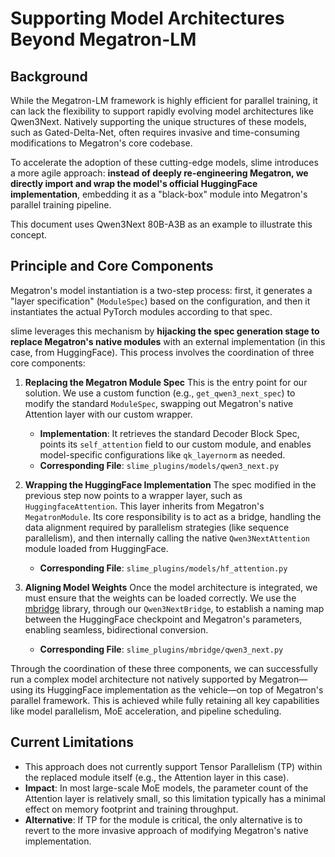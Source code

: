 # Supporting Model Architectures Beyond Megatron-LM

## Background

While the Megatron-LM framework is highly efficient for parallel training, it can lack the flexibility to support rapidly evolving model architectures like Qwen3Next. Natively supporting the unique structures of these models, such as Gated-Delta-Net, often requires invasive and time-consuming modifications to Megatron's core codebase.

To accelerate the adoption of these cutting-edge models, slime introduces a more agile approach: **instead of deeply re-engineering Megatron, we directly import and wrap the model's official HuggingFace implementation**, embedding it as a "black-box" module into Megatron's parallel training pipeline.

This document uses Qwen3Next 80B-A3B as an example to illustrate this concept.

## Principle and Core Components

Megatron's model instantiation is a two-step process: first, it generates a "layer specification" (`ModuleSpec`) based on the configuration, and then it instantiates the actual PyTorch modules according to that spec.

slime leverages this mechanism by **hijacking the spec generation stage to replace Megatron's native modules** with an external implementation (in this case, from HuggingFace). This process involves the coordination of three core components:

1.  **Replacing the Megatron Module Spec**
    This is the entry point for our solution. We use a custom function (e.g., `get_qwen3_next_spec`) to modify the standard `ModuleSpec`, swapping out Megatron's native Attention layer with our custom wrapper.
    * **Implementation**: It retrieves the standard Decoder Block Spec, points its `self_attention` field to our custom module, and enables model-specific configurations like `qk_layernorm` as needed.
    * **Corresponding File**: `slime_plugins/models/qwen3_next.py`

2.  **Wrapping the HuggingFace Implementation**
    The spec modified in the previous step now points to a wrapper layer, such as `HuggingfaceAttention`. This layer inherits from Megatron's `MegatronModule`. Its core responsibility is to act as a bridge, handling the data alignment required by parallelism strategies (like sequence parallelism), and then internally calling the native `Qwen3NextAttention` module loaded from HuggingFace.
    * **Corresponding File**: `slime_plugins/models/hf_attention.py`

3.  **Aligning Model Weights**
    Once the model architecture is integrated, we must ensure that the weights can be loaded correctly. We use the [mbridge](https://github.com/ISEEKYAN/mbridge) library, through our `Qwen3NextBridge`, to establish a naming map between the HuggingFace checkpoint and Megatron's parameters, enabling seamless, bidirectional conversion.
    * **Corresponding File**: `slime_plugins/mbridge/qwen3_next.py`

Through the coordination of these three components, we can successfully run a complex model architecture not natively supported by Megatron—using its HuggingFace implementation as the vehicle—on top of Megatron's parallel framework. This is achieved while fully retaining all key capabilities like model parallelism, MoE acceleration, and pipeline scheduling.

## Current Limitations

* This approach does not currently support Tensor Parallelism (TP) within the replaced module itself (e.g., the Attention layer in this case).
* **Impact**: In most large-scale MoE models, the parameter count of the Attention layer is relatively small, so this limitation typically has a minimal effect on memory footprint and training throughput.
* **Alternative**: If TP for the module is critical, the only alternative is to revert to the more invasive approach of modifying Megatron's native implementation.
